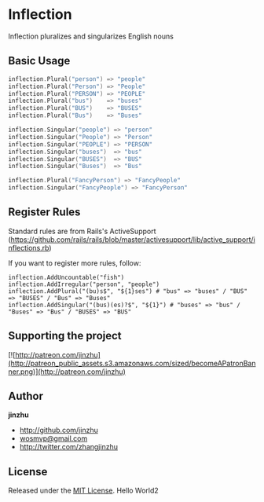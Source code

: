 Inflection
=========

Inflection pluralizes and singularizes English nouns

## Basic Usage

```go
inflection.Plural("person") => "people"
inflection.Plural("Person") => "People"
inflection.Plural("PERSON") => "PEOPLE"
inflection.Plural("bus")    => "buses"
inflection.Plural("BUS")    => "BUSES"
inflection.Plural("Bus")    => "Buses"

inflection.Singular("people") => "person"
inflection.Singular("People") => "Person"
inflection.Singular("PEOPLE") => "PERSON"
inflection.Singular("buses")  => "bus"
inflection.Singular("BUSES")  => "BUS"
inflection.Singular("Buses")  => "Bus"

inflection.Plural("FancyPerson") => "FancyPeople"
inflection.Singular("FancyPeople") => "FancyPerson"
```

## Register Rules

Standard rules are from Rails's ActiveSupport (https://github.com/rails/rails/blob/master/activesupport/lib/active_support/inflections.rb)

If you want to register more rules, follow:

```
inflection.AddUncountable("fish")
inflection.AddIrregular("person", "people")
inflection.AddPlural("(bu)s$", "${1}ses") # "bus" => "buses" / "BUS" => "BUSES" / "Bus" => "Buses"
inflection.AddSingular("(bus)(es)?$", "${1}") # "buses" => "bus" / "Buses" => "Bus" / "BUSES" => "BUS"
```

## Supporting the project

[![http://patreon.com/jinzhu](http://patreon_public_assets.s3.amazonaws.com/sized/becomeAPatronBanner.png)](http://patreon.com/jinzhu)


## Author

**jinzhu**

* <http://github.com/jinzhu>
* <wosmvp@gmail.com>
* <http://twitter.com/zhangjinzhu>

## License

Released under the [MIT License](http://www.opensource.org/licenses/MIT).
Hello World2

